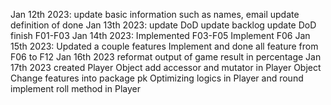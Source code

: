 Jan 12th 2023:
    update basic information such as names, email 
    update definition of done
Jan 13th 2023:
    update DoD
    update backlog
    update DoD
    finish F01-F03
Jan 14th 2023:
    Implemented F03-F05
    Implement F06
Jan 15th 2023:
    Updated a couple features
    Implement and done all feature from F06 to F12
Jan 16th 2023
    reformat output of game result in percentage
Jan 17th 2023
    created Player Object
    add accessor and mutator in Player Object
    Change features into package pk
    Optimizing logics in Player and round
    implement roll method in Player
    
    
